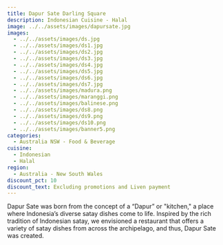 ```yaml
---
title: Dapur Sate Darling Square
description: Indonesian Cuisine - Halal
image: ../../assets/images/dapursate.jpg
images:
  - ../../assets/images/ds.jpg
  - ../../assets/images/ds1.jpg
  - ../../assets/images/ds2.jpg
  - ../../assets/images/ds3.jpg
  - ../../assets/images/ds4.jpg
  - ../../assets/images/ds5.jpg
  - ../../assets/images/ds6.jpg
  - ../../assets/images/ds7.jpg
  - ../../assets/images/madura.png
  - ../../assets/images/maranggi.png
  - ../../assets/images/balinese.png
  - ../../assets/images/ds8.png
  - ../../assets/images/ds9.png
  - ../../assets/images/ds10.png
  - ../../assets/images/banner5.png
categories:
  - Australia NSW - Food & Beverage
cuisine:
  - Indonesian
  - Halal
region:
  - Australia - New South Wales
discount_pct: 10
discount_text: Excluding promotions and Liven payment
---
```

Dapur Sate was born from the concept of a “Dapur” or "kitchen," a place where Indonesia’s diverse satay dishes come to life. Inspired by the rich tradition of Indonesian satay, we envisioned a restaurant that offers a variety of satay dishes from across the archipelago, and thus, Dapur Sate was created.
